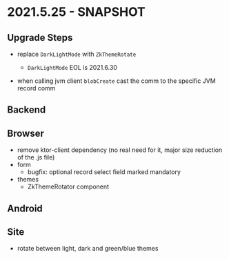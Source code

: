 # 2021.5.25 - SNAPSHOT

## Upgrade Steps

* replace `DarkLightMode` with `ZkThemeRotate`
    * `DarkLightMode` EOL is 2021.6.30
  
* when calling jvm client `blobCreate` cast the comm to the specific JVM record comm

## Backend

## Browser

* remove ktor-client dependency (no real need for it, major size reduction of the .js file)
* form 
    * bugfix: optional record select field marked mandatory
* themes
    * ZkThemeRotator component

## Android

## Site

* rotate between light, dark and green/blue themes